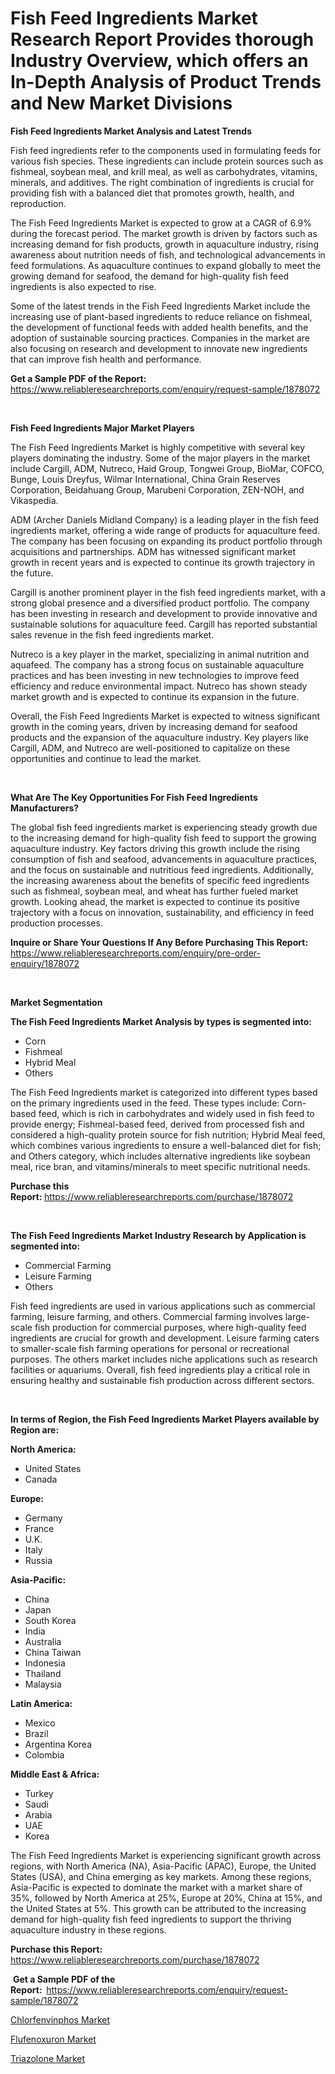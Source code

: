 <p><h1>Fish Feed Ingredients Market Research Report Provides thorough Industry Overview, which offers an In-Depth Analysis of Product Trends and New Market Divisions</h1></p><p><strong>Fish Feed Ingredients Market Analysis and Latest Trends</strong></p>
<p><p>Fish feed ingredients refer to the components used in formulating feeds for various fish species. These ingredients can include protein sources such as fishmeal, soybean meal, and krill meal, as well as carbohydrates, vitamins, minerals, and additives. The right combination of ingredients is crucial for providing fish with a balanced diet that promotes growth, health, and reproduction.</p><p>The Fish Feed Ingredients Market is expected to grow at a CAGR of 6.9% during the forecast period. The market growth is driven by factors such as increasing demand for fish products, growth in aquaculture industry, rising awareness about nutrition needs of fish, and technological advancements in feed formulations. As aquaculture continues to expand globally to meet the growing demand for seafood, the demand for high-quality fish feed ingredients is also expected to rise.</p><p>Some of the latest trends in the Fish Feed Ingredients Market include the increasing use of plant-based ingredients to reduce reliance on fishmeal, the development of functional feeds with added health benefits, and the adoption of sustainable sourcing practices. Companies in the market are also focusing on research and development to innovate new ingredients that can improve fish health and performance.</p></p>
<p><strong>Get a Sample PDF of the Report:&nbsp;</strong> <a href="https://www.reliableresearchreports.com/enquiry/request-sample/1878072">https://www.reliableresearchreports.com/enquiry/request-sample/1878072</a></p>
<p>&nbsp;</p>
<p><strong>Fish Feed Ingredients Major Market Players</strong></p>
<p><p>The Fish Feed Ingredients Market is highly competitive with several key players dominating the industry. Some of the major players in the market include Cargill, ADM, Nutreco, Haid Group, Tongwei Group, BioMar, COFCO, Bunge, Louis Dreyfus, Wilmar International, China Grain Reserves Corporation, Beidahuang Group, Marubeni Corporation, ZEN-NOH, and Vikaspedia.</p><p>ADM (Archer Daniels Midland Company) is a leading player in the fish feed ingredients market, offering a wide range of products for aquaculture feed. The company has been focusing on expanding its product portfolio through acquisitions and partnerships. ADM has witnessed significant market growth in recent years and is expected to continue its growth trajectory in the future.</p><p>Cargill is another prominent player in the fish feed ingredients market, with a strong global presence and a diversified product portfolio. The company has been investing in research and development to provide innovative and sustainable solutions for aquaculture feed. Cargill has reported substantial sales revenue in the fish feed ingredients market.</p><p>Nutreco is a key player in the market, specializing in animal nutrition and aquafeed. The company has a strong focus on sustainable aquaculture practices and has been investing in new technologies to improve feed efficiency and reduce environmental impact. Nutreco has shown steady market growth and is expected to continue its expansion in the future.</p><p>Overall, the Fish Feed Ingredients Market is expected to witness significant growth in the coming years, driven by increasing demand for seafood products and the expansion of the aquaculture industry. Key players like Cargill, ADM, and Nutreco are well-positioned to capitalize on these opportunities and continue to lead the market.</p></p>
<p>&nbsp;</p>
<p><strong>What Are The Key Opportunities For Fish Feed Ingredients Manufacturers?</strong></p>
<p><p>The global fish feed ingredients market is experiencing steady growth due to the increasing demand for high-quality fish feed to support the growing aquaculture industry. Key factors driving this growth include the rising consumption of fish and seafood, advancements in aquaculture practices, and the focus on sustainable and nutritious feed ingredients. Additionally, the increasing awareness about the benefits of specific feed ingredients such as fishmeal, soybean meal, and wheat has further fueled market growth. Looking ahead, the market is expected to continue its positive trajectory with a focus on innovation, sustainability, and efficiency in feed production processes.</p></p>
<p><strong>Inquire or Share Your Questions If Any Before Purchasing This Report:</strong> <a href="https://www.reliableresearchreports.com/enquiry/pre-order-enquiry/1878072">https://www.reliableresearchreports.com/enquiry/pre-order-enquiry/1878072</a></p>
<p>&nbsp;</p>
<p><strong>Market Segmentation</strong></p>
<p><strong>The Fish Feed Ingredients Market Analysis by types is segmented into:</strong></p>
<p><ul><li>Corn</li><li>Fishmeal</li><li>Hybrid Meal</li><li>Others</li></ul></p>
<p><p>The Fish Feed Ingredients market is categorized into different types based on the primary ingredients used in the feed. These types include: Corn-based feed, which is rich in carbohydrates and widely used in fish feed to provide energy; Fishmeal-based feed, derived from processed fish and considered a high-quality protein source for fish nutrition; Hybrid Meal feed, which combines various ingredients to ensure a well-balanced diet for fish; and Others category, which includes alternative ingredients like soybean meal, rice bran, and vitamins/minerals to meet specific nutritional needs.</p></p>
<p><strong>Purchase this Report:&nbsp;</strong><a href="https://www.reliableresearchreports.com/purchase/1878072">https://www.reliableresearchreports.com/purchase/1878072</a></p>
<p>&nbsp;</p>
<p><strong>The Fish Feed Ingredients Market Industry Research by Application is segmented into:</strong></p>
<p><ul><li>Commercial Farming</li><li>Leisure Farming</li><li>Others</li></ul></p>
<p><p>Fish feed ingredients are used in various applications such as commercial farming, leisure farming, and others. Commercial farming involves large-scale fish production for commercial purposes, where high-quality feed ingredients are crucial for growth and development. Leisure farming caters to smaller-scale fish farming operations for personal or recreational purposes. The others market includes niche applications such as research facilities or aquariums. Overall, fish feed ingredients play a critical role in ensuring healthy and sustainable fish production across different sectors.</p></p>
<p>&nbsp;</p>
<p><strong>In terms of Region, the Fish Feed Ingredients Market Players available by Region are:</strong></p>
<p>
    <p> <strong> North America: </strong>
        <ul>
            <li>United States</li>
            <li>Canada</li>
        </ul>
        </p> 
    <p> <strong> Europe: </strong>
        <ul>
            <li>Germany</li>
            <li>France</li>
            <li>U.K.</li>
            <li>Italy</li>
            <li>Russia</li>
        </ul>
        </p> 
    <p> <strong> Asia-Pacific: </strong>
        <ul>
            <li>China</li>
            <li>Japan</li>
            <li>South Korea</li>
            <li>India</li>
            <li>Australia</li>
            <li>China Taiwan</li>
            <li>Indonesia</li>
            <li>Thailand</li>
            <li>Malaysia</li>
        </ul>
        </p> 
    <p> <strong> Latin America: </strong>
        <ul>
            <li>Mexico</li>
            <li>Brazil</li>
            <li>Argentina Korea</li>
            <li>Colombia</li>
        </ul>
        </p> 
    <p> <strong> Middle East & Africa: </strong>
        <ul>
            <li>Turkey</li>
            <li>Saudi</li>
            <li>Arabia</li>
            <li>UAE</li>
            <li>Korea</li>
        </ul>
    </p>
    </p>
<p><p>The Fish Feed Ingredients Market is experiencing significant growth across regions, with North America (NA), Asia-Pacific (APAC), Europe, the United States (USA), and China emerging as key markets. Among these regions, Asia-Pacific is expected to dominate the market with a market share of 35%, followed by North America at 25%, Europe at 20%, China at 15%, and the United States at 5%. This growth can be attributed to the increasing demand for high-quality fish feed ingredients to support the thriving aquaculture industry in these regions.</p></p>
<p><strong>Purchase this Report: </strong><a href="https://www.reliableresearchreports.com/purchase/1878072">https://www.reliableresearchreports.com/purchase/1878072</a></p>
<p>&nbsp;<strong>Get a Sample PDF of the Report:&nbsp;&nbsp;</strong><a href="https://www.reliableresearchreports.com/enquiry/request-sample/1878072">https://www.reliableresearchreports.com/enquiry/request-sample/1878072</a></p>
<p><strong></strong></p>
<p><p><a href="https://github.com/lataunyatinikmelvin59ilbd0dv/Market-Research-Report-List-1/blob/main/chlorfenvinphos-market.md">Chlorfenvinphos Market</a></p><p><a href="https://github.com/pgtimber/Market-Research-Report-List-1/blob/main/flufenoxuron-market.md">Flufenoxuron Market</a></p><p><a href="https://github.com/arionmp/Market-Research-Report-List-2/blob/main/triazolone-market.md">Triazolone Market</a></p></p>